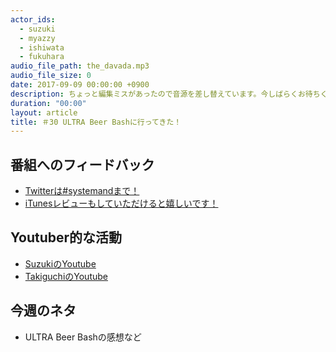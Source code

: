 ```yaml
---
actor_ids:
  - suzuki
  - myazzy
  - ishiwata
  - fukuhara
audio_file_path: the_davada.mp3
audio_file_size: 0
date: 2017-09-09 00:00:00 +0900
description: ちょっと編集ミスがあったので音源を差し替えています。今しばらくお待ちください。。ULTRA Beer Bashに参加してきましたということで、、
duration: "00:00"
layout: article
title: ＃30 ULTRA Beer Bashに行ってきた！
---
```

## 番組へのフィードバック
* [Twitterは#systemandまで！](https://twitter.com/search?q=%23systemand)
* [iTunesレビューもしていただけると嬉しいです！](https://itunes.apple.com/jp/podcast/systemand-online/id1205168408?mt=2)

## Youtuber的な活動
* [SuzukiのYoutube](https://www.youtube.com/channel/UCqTozqKO5AWD8OccCnW3Rvw)
* [TakiguchiのYoutube](https://www.youtube.com/channel/UCtoXGiMeDggQPdGoanDE2sA)


## 今週のネタ
* ULTRA Beer Bashの感想など
